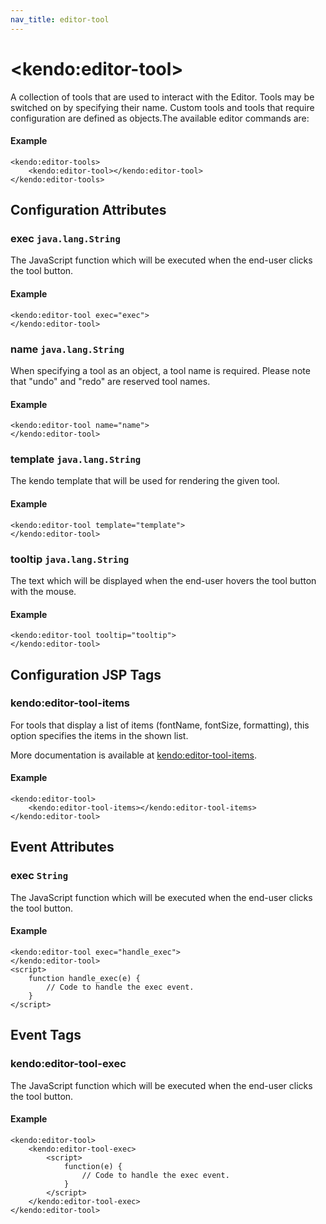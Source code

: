 ```yaml
---
nav_title: editor-tool
---
```


# \<kendo:editor-tool\>

A collection of tools that are used to interact with the Editor.
Tools may be switched on by specifying their name.
Custom tools and tools that require configuration are defined as objects.The available editor commands are:

#### Example
    <kendo:editor-tools>
        <kendo:editor-tool></kendo:editor-tool>
    </kendo:editor-tools>

## Configuration Attributes

### exec `java.lang.String`

The JavaScript function which will be executed when the end-user clicks the tool button.

#### Example
    <kendo:editor-tool exec="exec">
    </kendo:editor-tool>

### name `java.lang.String`

When specifying a tool as an object, a tool name is required. Please note that "undo" and "redo" are reserved tool names.

#### Example
    <kendo:editor-tool name="name">
    </kendo:editor-tool>

### template `java.lang.String`

The kendo template that will be used for rendering the given tool.

#### Example
    <kendo:editor-tool template="template">
    </kendo:editor-tool>

### tooltip `java.lang.String`

The text which will be displayed when the end-user hovers the tool button with the mouse.

#### Example
    <kendo:editor-tool tooltip="tooltip">
    </kendo:editor-tool>


##  Configuration JSP Tags

### kendo:editor-tool-items

For tools that display a list of items (fontName, fontSize, formatting), this option specifies the items in the shown list.

More documentation is available at [kendo:editor-tool-items](/kendo-ui/api/wrappers/jsp/editor/tool-items).

#### Example

    <kendo:editor-tool>
        <kendo:editor-tool-items></kendo:editor-tool-items>
    </kendo:editor-tool>


## Event Attributes

### exec `String`

The JavaScript function which will be executed when the end-user clicks the tool button.


#### Example
    <kendo:editor-tool exec="handle_exec">
    </kendo:editor-tool>
    <script>
        function handle_exec(e) {
            // Code to handle the exec event.
        }
    </script>

## Event Tags

### kendo:editor-tool-exec

The JavaScript function which will be executed when the end-user clicks the tool button.


#### Example
    <kendo:editor-tool>
        <kendo:editor-tool-exec>
            <script>
                function(e) {
                    // Code to handle the exec event.
                }
            </script>
        </kendo:editor-tool-exec>
    </kendo:editor-tool>

